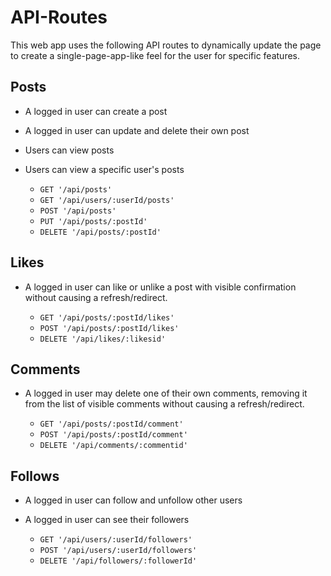 # API-Routes

This web app uses the following API routes to dynamically update the page to create a single-page-app-like feel for the user for specific features.

## Posts

* A logged in user can create a post
* A logged in user can update and delete their own post
* Users can view posts
* Users can view a specific user's posts

  * `GET '/api/posts'`
  * `GET '/api/users/:userId/posts'`
  * `POST '/api/posts'`
  * `PUT '/api/posts/:postId'`
  * `DELETE '/api/posts/:postId'`

## Likes

* A logged in user can like or unlike a post with visible confirmation without causing a refresh/redirect.

  * `GET '/api/posts/:postId/likes'`
  * `POST '/api/posts/:postId/likes'`
  * `DELETE '/api/likes/:likesid'`

## Comments

* A logged in user may delete one of their own comments, removing it from the list of visible comments without causing a refresh/redirect.

  * `GET '/api/posts/:postId/comment'`
  * `POST '/api/posts/:postId/comment'`
  * `DELETE '/api/comments/:commentid'`

## Follows

* A logged in user can follow and unfollow other users
* A logged in user can see their followers

  * `GET '/api/users/:userId/followers'`
  * `POST '/api/users/:userId/followers'`
  * `DELETE '/api/followers/:followerId'`

